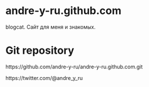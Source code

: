 andre-y-ru.github.com
=====================

blogcat. Сайт для меня и знакомых.

Git repository
=====================
<p>https://github.com/andre-y-ru/andre-y-ru.github.com.git</p>

<p>https://twitter.com/@andre_y_ru</p>
